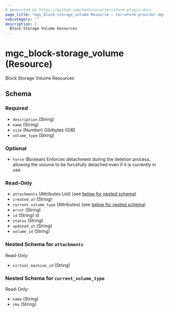 ```yaml
---
# generated by https://github.com/hashicorp/terraform-plugin-docs
page_title: "mgc_block-storage_volume Resource - terraform-provider-mgc"
subcategory: ""
description: |-
  Block Storage Volume Resources
---
```


# mgc_block-storage_volume (Resource)

Block Storage Volume Resources



<!-- schema generated by tfplugindocs -->
## Schema

### Required

- `description` (String)
- `name` (String)
- `size` (Number) Gibibytes (GiB)
- `volume_type` (String)

### Optional

- `force` (Boolean) Enforces detachment during the deletion process, allowing the volume to be forcefully
detached even if it is currently in use.

### Read-Only

- `attachments` (Attributes List) (see [below for nested schema](#nestedatt--attachments))
- `created_at` (String)
- `current_volume_type` (Attributes) (see [below for nested schema](#nestedatt--current_volume_type))
- `error` (String)
- `id` (String) id
- `status` (String)
- `updated_at` (String)
- `volume_id` (String)

<a id="nestedatt--attachments"></a>
### Nested Schema for `attachments`

Read-Only:

- `virtual_machine_id` (String)


<a id="nestedatt--current_volume_type"></a>
### Nested Schema for `current_volume_type`

Read-Only:

- `name` (String)
- `sku` (String)
